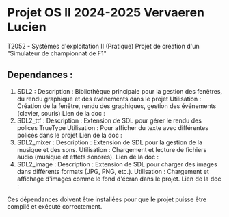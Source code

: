 # Projet OS II 2024-2025 Vervaeren Lucien
T2052 - Systèmes d'exploitation II (Pratique)
Projet de création d'un "Simulateur de championnat de F1"

## Dependances : 
1. SDL2 :
Description : Bibliothèque principale pour la gestion des fenêtres, du rendu graphique et des événements dans le projet
Utilisation : Création de la fenêtre, rendu des graphiques, gestion des événements (clavier, souris)
Lien de la doc : 
2. SDL2_ttf :
Description : Extension de SDL pour gérer le rendu des polices TrueType
Utilisation : Pour afficher du texte avec différentes polices dans le projet
Lien de la doc : 
3. SDL2_mixer :
Description : Extension de SDL pour la gestion de la musique et des sons.
Utilisation : Chargement et lecture de fichiers audio (musique et effets sonores).
Lien de la doc : 
4. SDL2_image :
Description : Extension de SDL pour charger des images dans différents formats (JPG, PNG, etc.).
Utilisation : Chargement et affichage d'images comme le fond d'écran dans le projet.
Lien de la doc :

Ces dépendances doivent être installées pour que le projet puisse être compilé et exécuté correctement.